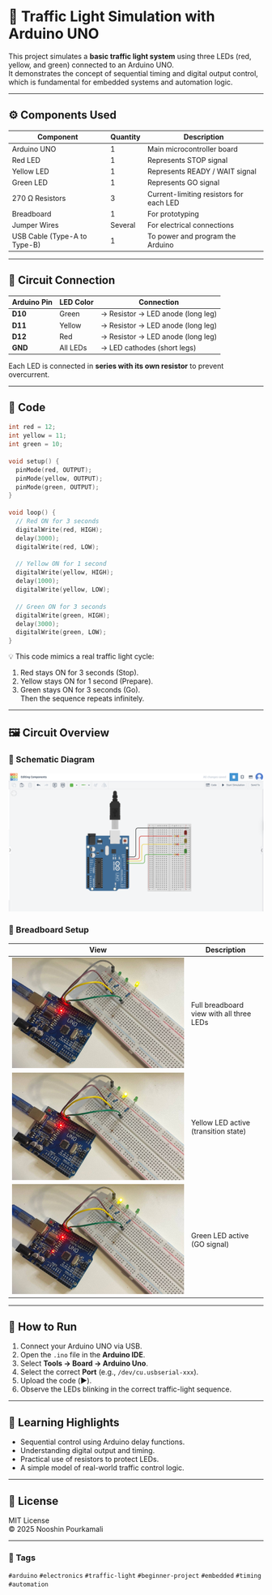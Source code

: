 # 🚦 Traffic Light Simulation with Arduino UNO

This project simulates a **basic traffic light system** using three LEDs (red, yellow, and green) connected to an Arduino UNO.  
It demonstrates the concept of sequential timing and digital output control, which is fundamental for embedded systems and automation logic.

---

## ⚙️ Components Used

| Component | Quantity | Description |
|------------|-----------|-------------|
| Arduino UNO | 1 | Main microcontroller board |
| Red LED | 1 | Represents STOP signal |
| Yellow LED | 1 | Represents READY / WAIT signal |
| Green LED | 1 | Represents GO signal |
| 270 Ω Resistors | 3 | Current-limiting resistors for each LED |
| Breadboard | 1 | For prototyping |
| Jumper Wires | Several | For electrical connections |
| USB Cable (Type-A to Type-B) | 1 | To power and program the Arduino |

---

## 🔌 Circuit Connection

| Arduino Pin | LED Color | Connection |
|--------------|------------|-------------|
| **D10** | Green | → Resistor → LED anode (long leg) |
| **D11** | Yellow | → Resistor → LED anode (long leg) |
| **D12** | Red | → Resistor → LED anode (long leg) |
| **GND** | All LEDs | → LED cathodes (short legs) |

Each LED is connected in **series with its own resistor** to prevent overcurrent.

---

## 🧠 Code

```cpp
int red = 12;
int yellow = 11;
int green = 10;

void setup() {
  pinMode(red, OUTPUT);
  pinMode(yellow, OUTPUT);
  pinMode(green, OUTPUT);
}

void loop() {
  // Red ON for 3 seconds
  digitalWrite(red, HIGH);
  delay(3000);
  digitalWrite(red, LOW);

  // Yellow ON for 1 second
  digitalWrite(yellow, HIGH);
  delay(1000);
  digitalWrite(yellow, LOW);

  // Green ON for 3 seconds
  digitalWrite(green, HIGH);
  delay(3000);
  digitalWrite(green, LOW);
}
```

💡 This code mimics a real traffic light cycle:
1. Red stays ON for 3 seconds (Stop).  
2. Yellow stays ON for 1 second (Prepare).  
3. Green stays ON for 3 seconds (Go).  
Then the sequence repeats infinitely.

---

## 🖼️ Circuit Overview

### 📘 Schematic Diagram  
![Schematics](Schematics.png)

### 🔧 Breadboard Setup  
| View | Description |
|------|--------------|
| ![Traffic Light 1](TrafficLight1.jpg) | Full breadboard view with all three LEDs |
| ![Traffic Light 2](TrafficLight2.jpg) | Yellow LED active (transition state) |
| ![Traffic Light 3](TrafficLight3.jpg) | Green LED active (GO signal) |

---

## 🚀 How to Run

1. Connect your Arduino UNO via USB.  
2. Open the `.ino` file in the **Arduino IDE**.  
3. Select **Tools → Board → Arduino Uno**.  
4. Select the correct **Port** (e.g., `/dev/cu.usbserial-xxx`).  
5. Upload the code (▶️).  
6. Observe the LEDs blinking in the correct traffic-light sequence.

---

## 🧩 Learning Highlights

- Sequential control using Arduino delay functions.  
- Understanding digital output and timing.  
- Practical use of resistors to protect LEDs.  
- A simple model of real-world traffic control logic.

---

## 🪪 License

MIT License  
© 2025 Nooshin Pourkamali

---

### 🔖 Tags
`#arduino` `#electronics` `#traffic-light` `#beginner-project` `#embedded` `#timing` `#automation`
